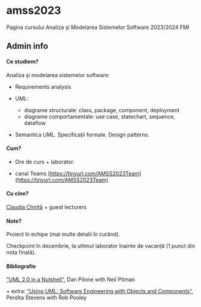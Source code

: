 # amss2023
Pagina cursului Analiza și Modelarea Sistemelor Software 2023/2024 FMI

## Admin info
#### Ce studiem?
Analiza și modelarea sistemelor software: 

- Requirements analysis

- UML:
     - diagrame structurale: class, package, component, deployment
     - diagrame comportamentale: use case, statechart, sequence, dataflow

- Semantica UML. Specificații formale. Design patterns.

#### Cum?
- Ore de curs + laborator.

- canal Teams [https://tinyurl.com/AMSS2023Team](https://tinyurl.com/AMSS2023Team)

#### Cu cine?
 [Claudia Chiriță](https://cs.unibuc.ro/~cechirita/) + guest lecturers

#### Note?

Proiect în echipe (mai multe detalii în curând). 

Checkpoint în decembrie, la ultimul laborator înainte de vacanță (1 punct din nota finală). 

#### Bibliografie
["UML 2.0 in a Nutshell"](https://www.oreilly.com/library/view/uml-20-in/0596007957/), Dan Pilone with Neil Pitman

\+ extra: 	["Using UML: Software Engineering with Objects and Components"](https://homepages.inf.ed.ac.uk/perdita/Book/), Perdita Stevens with Rob Pooley  
